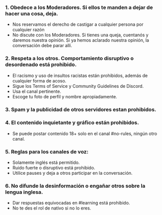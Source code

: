 ### 1. Obedece a los Moderadores. Si ellos te manden a dejar de hacer una cosa, deja. 
- Nos reservamos el derecho de castigar a cualquier persona por cualquier razón
- No discute con los Moderadores. Si tienes una queja, cuentanós y daremos nuestra opinión. Si ya hemos aclarado nuestra opinión, la conversación debe parar allí.

### 2. Respeta a los otros. Comportamiento disruptivo o desordenado está prohibido. 
- El racismo y uso de insultos racistas están prohibidos, además de cualquier forma de acoso. 
- Sigue los Terms of Service y Community Guidelines de Discord.
- Usa el canal pertinente.
- Escoge tu foto de perfil y nombre apropiadamente.

### 3. Spam y la publicidad de otros servidores estan prohibidos. 

### 4. El contenido inquietante y gráfico están prohibidos. 
- Se puede postar contenido 18+ solo en el canal #no-rules, ningún otro canal.

### 5. Reglas para los canales de voz:
- Solamente inglés está permitido. 
- Ruido fuerte o disruptivo está prohibido.
- Utilice pauses y deja a otros participar en la conversación.

### 6. No difunde la desinformación o engañar otros sobre la lengua inglesa. 
- Dar respuestas equivocadas en #learning está prohibido.
- No te des el rol de nativo si no lo eres.